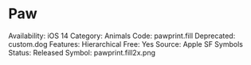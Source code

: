 # Paw

Availability: iOS 14
Category: Animals
Code: pawprint.fill
Deprecated: custom.dog
Features: Hierarchical
Free: Yes
Source: Apple SF Symbols
Status: Released
Symbol: pawprint.fill2x.png